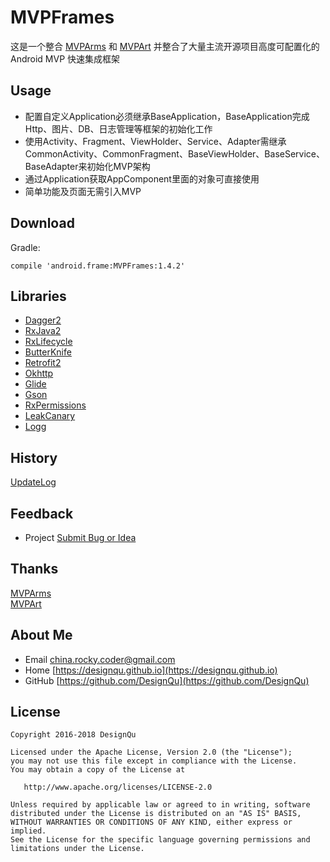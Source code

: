 # MVPFrames
这是一个整合 [MVPArms](https://github.com/JessYanCoding/MVPArms) 和 [MVPArt](https://github.com/JessYanCoding/MVPArt) 并整合了大量主流开源项目高度可配置化的 Android MVP 快速集成框架

## Usage
* 配置自定义Application必须继承BaseApplication，BaseApplication完成Http、图片、DB、日志管理等框架的初始化工作  
* 使用Activity、Fragment、ViewHolder、Service、Adapter需继承CommonActivity、CommonFragment、BaseViewHolder、BaseService、BaseAdapter来初始化MVP架构  
* 通过Application获取AppComponent里面的对象可直接使用  
* 简单功能及页面无需引入MVP

## Download
Gradle:
```
compile 'android.frame:MVPFrames:1.4.2'
```

## Libraries
* [Dagger2](https://google.github.io/dagger)  
* [RxJava2](https://github.com/ReactiveX/RxJava)  
* [RxLifecycle](https://github.com/trello/RxLifecycle)  
* [ButterKnife](http://jakewharton.github.io/butterknife)  
* [Retrofit2](https://github.com/square/retrofit)  
* [Okhttp](https://github.com/square/okhttp)  
* [Glide](https://github.com/bumptech/glide)  
* [Gson](https://github.com/google/gson)  
* [RxPermissions](https://github.com/tbruyelle/RxPermissions)  
* [LeakCanary](https://github.com/square/leakcanary)  
* [Logg](https://github.com/DesignQu/Logg)  

## History
[UpdateLog](https://github.com/DesignQu/MVPFrames/releases)   

## Feedback
* Project  [Submit Bug or Idea](https://github.com/DesignQu/MVPFrames/issues)   

## Thanks
[MVPArms](https://github.com/JessYanCoding/MVPArms)  
[MVPArt](https://github.com/JessYanCoding/MVPArt)  

## About Me
* Email [china.rocky.coder@gmail.com](china.rocky.coder@gmail.com)  
* Home [https://designqu.github.io](https://designqu.github.io)  
* GitHub [https://github.com/DesignQu](https://github.com/DesignQu)  

## License
```
Copyright 2016-2018 DesignQu

Licensed under the Apache License, Version 2.0 (the "License");
you may not use this file except in compliance with the License.
You may obtain a copy of the License at

   http://www.apache.org/licenses/LICENSE-2.0

Unless required by applicable law or agreed to in writing, software
distributed under the License is distributed on an "AS IS" BASIS,
WITHOUT WARRANTIES OR CONDITIONS OF ANY KIND, either express or implied.
See the License for the specific language governing permissions and
limitations under the License.
```
